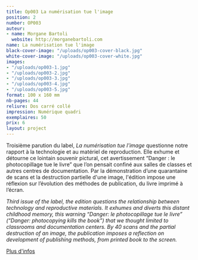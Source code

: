 ```yaml
---
title: Op003 La numérisation tue l'image
position: 2
number: OP003
auteur:
- name: Morgane Bartoli
  website: http://morganebartoli.com
name: La numérisation tue l'image
black-cover-image: "/uploads/op003-cover-black.jpg"
white-cover-image: "/uploads/op003-cover-white.jpg"
images:
- "/uploads/op003-1.jpg"
- "/uploads/op003-2.jpg"
- "/uploads/op003-3.jpg"
- "/uploads/op003-4.jpg"
- "/uploads/op003-5.jpg"
format: 100 x 160 mm
nb-pages: 44
reliure: Dos carré collé
impression: Numérique quadri
exemplaires: 50
prix: 6
layout: project
---
```


Troisième parution du label, *La numérisation tue l'image* questionne notre rapport à la technologie et au matériel de reproduction. Elle exhume et détourne ce lointain souvenir pictural, cet avertissement “Danger : le photocopillage tue le livre” que l’on pensait confiné aux salles de classes et autres centres de documentation. Par la démonstration d’une quarantaine de scans et la destruction partielle d'une image, l'édition impose une réflexion sur l’évolution des méthodes de publication, du livre imprimé à l’écran.

*Third issue of the label, the edition questions the relationship between technology and reproductive materials. It exhumes and diverts this distant childhood memory, this warning “Danger: le photocopillage tue le livre”  (“Danger: photocopying kills the book”) that we thought limited to classrooms and documentation centers. By 40 scans and the partial destruction of an image, the publication imposes a reflection on development of publishing methods, from printed book to the screen.*

[Plus d'infos](http://ppdo.fr/2017/05/14/objet-papier-trois.html)
